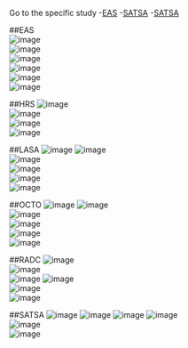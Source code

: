 Go to the specific study
-[EAS](#EAS)
-[SATSA](#SATSA)
-[SATSA](##SATSA)

##EAS             
![image](eas_female_aehplus_grip_gait-1.png)  
![image](eas_female_aehplus_grip_pef-1.png)   
![image](eas_female_aehplus_pef_gait-1.png)   
![image](eas_male_aehplus_grip_gait-1.png)    
![image](eas_male_aehplus_grip_pef-1.png)     
![image](eas_male_aehplus_pef_gait-1.png)     

##HRS
![image](hrs_female_aehplus_grip_gait-1.png)  
![image](hrs_female_aehplus_grip_pef-1.png)   
![image](hrs_male_aehplus_grip_gait-1.png)    
![image](hrs_male_aehplus_grip_pef-1.png)     

##LASA
![image](lasa_female_aehplus_gait_grip-1.png) 
![image](lasa_female_aehplus_pek_gait-1.png)  
![image](lasa_female_aehplus_pek_grip-1.png)  
![image](lasa_male_aehplus_gait_grip-1.png)   
![image](lasa_male_aehplus_pek_gait-1.png)    
![image](lasa_male_aehplus_pek_grip-1.png)    

##OCTO
![image](octo_female_aehplus_gait_grip-1.png) 
![image](octo_female_aehplus_pek_gait-1.png)  
![image](octo_female_aehplus_pek_grip-1.png)  
![image](octo_male_aehplus_gait_grip-1.png)   
![image](octo_male_aehplus_pek_gait-1.png)    
![image](octo_male_aehplus_pek_grip-1.png)    

##RADC
![image](radc_female_aehplus_fev_gait-1.png)  
![image](radc_female_aehplus_fev_grip-1.png)  
![image](radc_female_aehplus_gait_grip-1.png) 
![image](radc_male_aehplus_fev_gait-1.png)    
![image](radc_male_aehplus_fev_grip-1.png)    
![image](radc_male_aehplus_gait_grip-1.png)   

##SATSA
![image](satsa_female_aehplus_gait_fev-1.png) 
![image](satsa_female_aehplus_gait_grip-1.png)
![image](satsa_female_aehplus_grip_fev-1.png) 
![image](satsa_male_aehplus_gait_fev-1.png)   
![image](satsa_male_aehplus_gait_grip-1.png)  
![image](satsa_male_aehplus_grip_fev-1.png)  
